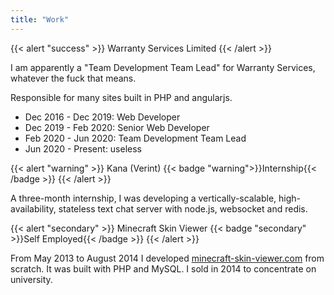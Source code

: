 ```yaml
---
title: "Work"
---
```


{{< alert "success" >}}
Warranty Services Limited
{{< /alert >}}

I am apparently a "Team Development Team Lead" for Warranty Services, whatever the fuck that means.

Responsible for many sites built in PHP and angularjs.

* Dec 2016 - Dec 2019: Web Developer
* Dec 2019 - Feb 2020: Senior Web Developer
* Feb 2020 - Jun 2020: Team Development Team Lead
* Jun 2020 - Present: useless

{{< alert "warning" >}}
Kana (Verint) {{< badge "warning">}}Internship{{< /badge >}}
{{< /alert >}}

A three-month internship, I was developing a vertically-scalable, high-availability, stateless text chat server with node.js, websocket and redis.

{{< alert "secondary" >}}
Minecraft Skin Viewer {{< badge "secondary" >}}Self Employed{{< /badge >}}
{{< /alert >}}

From May 2013 to August 2014 I developed [minecraft-skin-viewer.com](https://web.archive.org/web/20140209045223/http://minecraft-skin-viewer.com/) from scratch. It was built with PHP and MySQL. I sold in 2014 to concentrate on university.

